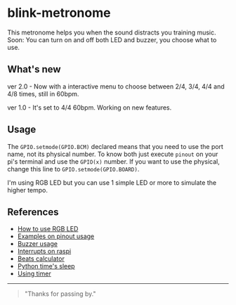 # blink-metronome

This metronome helps you when the sound distracts you training music.
Soon: You can turn on and off both LED and buzzer, you choose what to use.

## What's new

ver 2.0 - Now with a interactive menu to choose between 2/4, 3/4, 4/4 and 4/8 times, still in 60bpm.

ver 1.0 - It's set to 4/4 60bpm. Working on new features.

## Usage

The `GPIO.setmode(GPIO.BCM)` declared means that you need to use the port name, not its physical number.
To know both just execute `pinout` on your pi's terminal and use the `GPIO(x)` number.
If you want to use the physical, change this line to `GPIO.setmode(GPIO.BOARD)`.

I'm using RGB LED but you can use 1 simple LED or more to simulate the higher tempo.

## References

- [How to use RGB LED][rp]
- [Examples on pinout usage][pu]
- [Buzzer usage][bu]
- [Interrupts on raspi][ir]
- [Beats calculator][bc]
- [Python time's sleep][pt]
- [Using timer][ut]

* * *

> "Thanks for passing by."

  [rp]: https://www.instructables.com/Raspberry-Pi-Tutorial-How-to-Use-a-RGB-LED/
  [pu]: https://raspi.tv/2013/rpi-gpio-basics-4-setting-up-rpi-gpio-numbering-systems-and-inputs
  [bu]: https://projects.raspberrypi.org/en/projects/rpi-connect-buzzer
  [ir]: https://raspi.tv/2013/how-to-use-interrupts-with-python-on-the-raspberry-pi-and-rpi-gpio
  [bc]: https://toolstud.io/music/bpm.php?bpm=100&bpm_unit=4%2F4
  [pt]: https://docs.python.org/3/library/time.html#time.sleep
  [ut]: https://stackoverflow.com/questions/377454/how-do-i-get-my-python-program-to-sleep-for-50-milliseconds